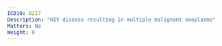 ```yaml
---
ICD10: B217
Description: "HIV disease resulting in multiple malignant neoplasms"
Matters: No
Weight: 0
---
```

